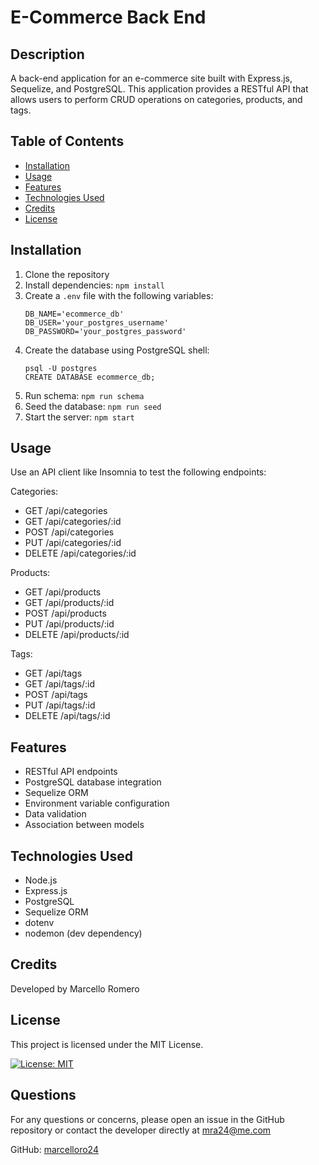 # E-Commerce Back End

## Description
A back-end application for an e-commerce site built with Express.js, Sequelize, and PostgreSQL. This application provides a RESTful API that allows users to perform CRUD operations on categories, products, and tags.

## Table of Contents
- [Installation](#installation)
- [Usage](#usage)
- [Features](#features)
- [Technologies Used](#technologies-used)
- [Credits](#credits)
- [License](#license)

## Installation
1. Clone the repository
2. Install dependencies: `npm install`
3. Create a `.env` file with the following variables:
   ```
   DB_NAME='ecommerce_db'
   DB_USER='your_postgres_username'
   DB_PASSWORD='your_postgres_password'
   ```
4. Create the database using PostgreSQL shell:
   ```
   psql -U postgres
   CREATE DATABASE ecommerce_db;
   ```
5. Run schema: `npm run schema`
6. Seed the database: `npm run seed`
7. Start the server: `npm start`

## Usage
Use an API client like Insomnia to test the following endpoints:

Categories:
- GET /api/categories
- GET /api/categories/:id
- POST /api/categories
- PUT /api/categories/:id
- DELETE /api/categories/:id

Products:
- GET /api/products
- GET /api/products/:id
- POST /api/products
- PUT /api/products/:id
- DELETE /api/products/:id

Tags:
- GET /api/tags
- GET /api/tags/:id
- POST /api/tags
- PUT /api/tags/:id
- DELETE /api/tags/:id

## Features
- RESTful API endpoints
- PostgreSQL database integration
- Sequelize ORM
- Environment variable configuration
- Data validation
- Association between models

## Technologies Used
- Node.js
- Express.js
- PostgreSQL
- Sequelize ORM
- dotenv
- nodemon (dev dependency)

## Credits
Developed by Marcello Romero

## License
This project is licensed under the MIT License.

[![License: MIT](https://img.shields.io/badge/License-MIT-yellow.svg)](https://opensource.org/licenses/MIT)

## Questions
For any questions or concerns, please open an issue in the GitHub repository or contact the developer directly at mra24@me.com

GitHub: [marcelloro24](https://github.com/marcelloro24)